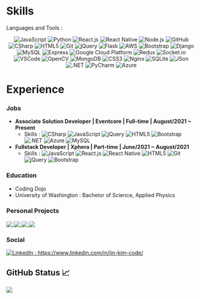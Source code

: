 # Skills
<p>Languages and Tools :</p>
<p align="center">
   <img alt="JavaScript" src="https://img.shields.io/badge/-JavaScript-yellow?style=flat-square&logo=javascript&logoColor=gold" />
   <img alt="Python" src="https://img.shields.io/badge/-Python-3776AB?style=flat-square&logo=python&logoColor=white" />
   <img alt="React.js" src="https://img.shields.io/badge/-React.js-45b8d8?style=flat-square&logo=react&logoColor=white" />
<img alt="React Native" src="https://img.shields.io/badge/-React Native-4169e1?style=flat-square&logo=react&logoColor=white" />
   <img alt="Node.js" src="https://img.shields.io/badge/-Node.js-43853d?style=flat-square&logo=Nodedotjs&logoColor=white" />
   <img alt="GitHub" src="https://img.shields.io/badge/-GitHub-181717?style=flat-square&logo=github&logoColor=white" />
   <img alt="CSharp" src="https://img.shields.io/badge/-CSharp-239120?style=flat-square&logo=c-sharp&logoColor=white" />
   <img alt="HTML5" src="https://img.shields.io/badge/-HTML5-e34f26?style=flat-square&logo=html5&logoColor=white" />
   <img alt="Git" src="https://img.shields.io/badge/-Git-f05032?style=flat-square&logo=git&logoColor=white" />
   <img alt="jQuery" src="https://img.shields.io/badge/-jQuery-0769AD?style=for&logo=jquery&logoColor=white" />
   <img alt="Flask" src="https://img.shields.io/badge/-Flask-000000?style=for&logo=flask&logoColor=white" />   
   <img alt="AWS" src="http://img.shields.io/badge/-Amazon_Web_Services-232F3E?style=flat-square&logo=amazon-aws&logoColor=gold" />
   <img alt="Bootstrap" src="http://img.shields.io/badge/-Bootstrap-7952B3?style=flat-square&logo=bootstrap&logoColor=white" />
   <img alt="Django" src="http://img.shields.io/badge/-Django-092e20?style=flat-square&logo=django&logoColor=white" />
   <img alt="MySQL" src="https://img.shields.io/badge/-MySQL-4479A1?style=flat-square&logo=mysql&logoColor=white" />
   <img alt="Express" src="https://img.shields.io/badge/-Express-000000?style=flat-square&logo=express&logoColor=white" />
   <img alt="Google Cloud Platform" src="https://img.shields.io/badge/-Google_Cloud_Platform-1a73e8?style=flat-square&logo=google-cloud&logoColor=white" />
   <img alt="Redux" src="https://img.shields.io/badge/-Redux-764abc?style=flat-square&logo=redux&logoColor=white" />
   <img alt="Socket.io" src="https://img.shields.io/badge/-Socket.io-010101?style=flat-square&logo=socketdotio&logoColor=white" />
   <img alt="VSCode" src="https://img.shields.io/badge/-Visual Studio Code-007acc?style=flat-square&logo=visual-studio-code&logoColor=white" />
   <img alt="OpenCV" src="https://img.shields.io/badge/-OpenCV-5C3EE8?style=flat-square&logo=opencv&logoColor=white" />
   <img alt="MongoDB" src="https://img.shields.io/badge/-MongoDB-13aa52?style=flat-square&logo=mongodb&logoColor=white" />
   <img alt="CSS3" src="https://img.shields.io/badge/-CSS3-1572B6?style=for&logo=css3&logoColor=white" />
   <img alt="Nginx" src="https://img.shields.io/badge/-Nginx-269539?style=for&logo=nginx&logoColor=white" />
   <img alt="SQLite" src="https://img.shields.io/badge/-SQLite-003B57?style=for&logo=sqlite&logoColor=white" />
   <img alt="JSon" src="https://img.shields.io/badge/-JSON-000000?style=for&logo=json&logoColor=white" />
   <img alt=".NET" src="https://img.shields.io/badge/-.NET-512bd4?style=for&logo=dotnet&logoColor=white" />
   <img alt="PyCharm" src="https://img.shields.io/badge/-PyCharm-000000?style=for&logo=pycharm&logoColor=white" />
<img alt="Azure" src="https://img.shields.io/badge/-Microsoft Azure-0078D4?style=for&logo=microsoft-azure&logoColor=white" />
</p>

# Experience
### Jobs
- **Associate Solution Developer | Eventcore | Full-time | August/2021 ~ Present**
	- Skills : <img alt="CSharp" src="https://img.shields.io/badge/-CSharp-239120?style=flat-square&logo=c-sharp&logoColor=white" /> <img alt="JavaScript" src="https://img.shields.io/badge/-JavaScript-yellow?style=flat-square&logo=javascript&logoColor=gold" /> <img alt="jQuery" src="https://img.shields.io/badge/-jQuery-0769AD?style=for&logo=jquery&logoColor=white" /> <img alt="HTML5" src="https://img.shields.io/badge/-HTML5-e34f26?style=flat-square&logo=html5&logoColor=white" /> <img alt="Bootstrap" src="http://img.shields.io/badge/-Bootstrap-7952B3?style=flat-square&logo=bootstrap&logoColor=white" /> <img alt=".NET" src="https://img.shields.io/badge/-.NET-512bd4?style=for&logo=dotnet&logoColor=white" /> <img alt="Azure" src="https://img.shields.io/badge/-Microsoft Azure-0078D4?style=for&logo=microsoft-azure&logoColor=white" /> <img alt="MySQL" src="https://img.shields.io/badge/-MySQL-4479A1?style=flat-square&logo=mysql&logoColor=white" /> 
- **Fullstack Developer | Xphera | Part-time | June/2021 ~ August/2021**
	- Skills : <img alt="JavaScript" src="https://img.shields.io/badge/-JavaScript-yellow?style=flat-square&logo=javascript&logoColor=gold" /> <img alt="React.js" src="https://img.shields.io/badge/-React.js-45b8d8?style=flat-square&logo=react&logoColor=white" /> <img alt="React Native" src="https://img.shields.io/badge/-React Native-4169e1?style=flat-square&logo=react&logoColor=white" /> <img alt="HTML5" src="https://img.shields.io/badge/-HTML5-e34f26?style=flat-square&logo=html5&logoColor=white" /> <img alt="Git" src="https://img.shields.io/badge/-Git-f05032?style=flat-square&logo=git&logoColor=white" /> <img alt="jQuery" src="https://img.shields.io/badge/-jQuery-0769AD?style=for&logo=jquery&logoColor=white" /> <img alt="Bootstrap" src="http://img.shields.io/badge/-Bootstrap-7952B3?style=flat-square&logo=bootstrap&logoColor=white" />

### Education
- Coding Dojo
- University of Washington : Bachelor of Science, Applied Physics

### Personal Projects
<a href="https://github.com/kimjin-012/responsive-map">
  <img align="center" src="https://github-readme-stats.vercel.app/api/pin/?username=kimjin-012&repo=responsive-map&theme=vision-friendly-dark" />
</a>
<a href="https://github.com/kimjin-012/event-planner">
  <img align="center" src="https://github-readme-stats.vercel.app/api/pin/?username=kimjin-012&repo=event-planner&theme=vision-friendly-dark" />
</a>
<a href="https://github.com/kimjin-012/share-tracker">
  <img align="center" src="https://github-readme-stats.vercel.app/api/pin/?username=kimjin-012&repo=share-tracker&theme=vision-friendly-dark" />
</a>
<a href="https://github.com/kimjin-012/Musify">
  <img align="center" src="https://github-readme-stats.vercel.app/api/pin/?username=kimjin-012&repo=Musify&theme=vision-friendly-dark" />
</a>

### Social
<p align="left">
	<a href="https://www.linkedin.com/in/jin-kim-code/" target="_blank"><img alt="LinkedIn" src="https://img.shields.io/badge/-LinkedIn-0A66C2" /> : https://www.linkedin.com/in/jin-kim-code/</a>
</p>

## GitHub Status &#x1f4c8;
<a href="https://github.com/kimjin-012/kimjin-012">
  <img align="center" src="https://github-readme-stats.vercel.app/api/top-langs/?username=kimjin-012&show_icons=true&count_private=true&title_color=ffffff&text_color=c9cacc&icon_color=2bbc8a&bg_color=1d1f21&include_all_commits=true&layout=compact" />
</a>
<br/>
<a href="https://github.com/kimjin-012/kimjin-012">
  <img align="center" src="https://github-readme-stats.vercel.app/api?username=kimjin-012&show_icons=true&line_height=27&count_private=true&title_color=ffffff&text_color=c9cacc&icon_color=2bbc8a&bg_color=1d1f21&include_all_commits=true" alt="" />
</a>
